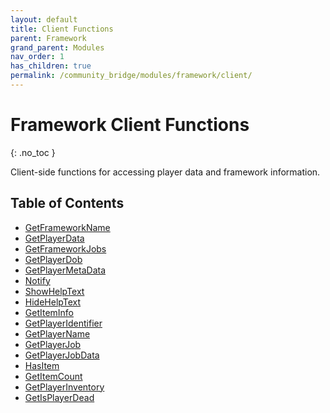 ```yaml
---
layout: default
title: Client Functions
parent: Framework
grand_parent: Modules
nav_order: 1
has_children: true
permalink: /community_bridge/modules/framework/client/
---
```


# Framework Client Functions
{: .no_toc }

Client-side functions for accessing player data and framework information.

## Table of Contents

- [GetFrameworkName](GetFrameworkName.md)
- [GetPlayerData](GetPlayerData.md)
- [GetFrameworkJobs](GetFrameworkJobs.md)
- [GetPlayerDob](GetPlayerDob.md)
- [GetPlayerMetaData](GetPlayerMetaData.md)
- [Notify](Notify.md)
- [ShowHelpText](ShowHelpText.md)
- [HideHelpText](HideHelpText.md)
- [GetItemInfo](GetItemInfo.md)
- [GetPlayerIdentifier](GetPlayerIdentifier.md)
- [GetPlayerName](GetPlayerName.md)
- [GetPlayerJob](GetPlayerJob.md)
- [GetPlayerJobData](GetPlayerJobData.md)
- [HasItem](HasItem.md)
- [GetItemCount](GetItemCount.md)
- [GetPlayerInventory](GetPlayerInventory.md)
- [GetIsPlayerDead](GetIsPlayerDead.md)
